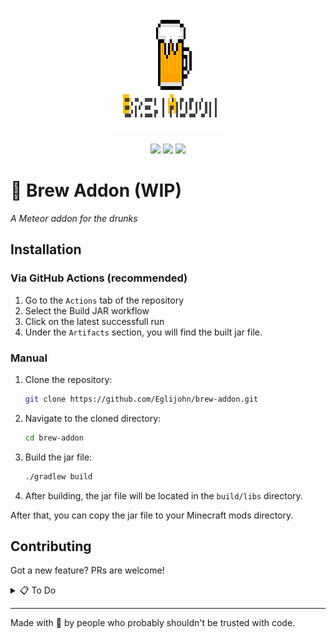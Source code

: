 <p align="center">
    <img src="BrewAddonLogo.png" width="200" height="200" style="image-rendering: pixelated;">
</p>

<p align="center">
  <img src="https://img.shields.io/badge/status-WIP-yellow" />
  <img src="https://img.shields.io/badge/PRs-welcome-yellow" />
  <img src="https://img.shields.io/badge/made%20with-%F0%9F%8D%BA-ffe200" />
</p>

# 🍺 Brew Addon (WIP)
_A Meteor addon for the drunks_

## Installation
### Via GitHub Actions (recommended)
1. Go to the `Actions` tab of the repository
2. Select the Build JAR workflow
3. Click on the latest successfull run
4. Under the `Artifacts` section, you will find the built jar file.

### Manual
1. Clone the repository:
   ```bash
   git clone https://github.com/Eglijohn/brew-addon.git
   ```

2. Navigate to the cloned directory:
   ```bash
   cd brew-addon
   ```

3. Build the jar file:
   ```bash
   ./gradlew build
   ```

4. After building, the jar file will be located in the `build/libs` directory.

After that, you can copy the jar file to your Minecraft mods directory.

## Contributing
Got a new feature? PRs are welcome!

<details>
<summary>📋 To Do</summary>

- [x] Add addon structure
- [x] Teleport Util
- [x] Add modules
    - [ ] R3akeOn3_'s Auto Sign
    - [ ] R3akeOn3_'s Shulker Preview
    - [x] Eglijohn's stuff 
- [ ] Make support for mc 1.21.1 - Latest
- [ ] Get people to actually use it

</details>

---

Made with 🍺 by people who probably shouldn't be trusted with code.
